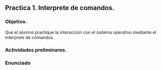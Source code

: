 ## Practica 1. Interprete de comandos.

### Objetivo.

Que el alumno practique la interacción con el sistema operativo mediante el interprete de comandos.

### Actividades preliminares.


### Enunciado
